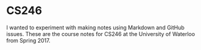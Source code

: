 # CS246

I wanted to experiment with making notes using Markdown and GitHub issues. These are the course notes for CS246 at the University of Waterloo from Spring 2017.
